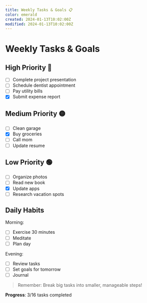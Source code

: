 ```yaml
---
title: Weekly Tasks & Goals 📋
color: emerald
created: 2024-01-13T10:02:00Z
modified: 2024-01-13T10:02:00Z
---
```


# Weekly Tasks & Goals

## High Priority 🔴

- [ ] Complete project presentation
- [ ] Schedule dentist appointment
- [ ] Pay utility bills
- [x] Submit expense report

## Medium Priority 🟡

- [ ] Clean garage
- [x] Buy groceries
- [ ] Call mom
- [ ] Update resume

## Low Priority 🟢

- [ ] Organize photos
- [ ] Read new book
- [x] Update apps
- [ ] Research vacation spots

## Daily Habits

Morning:
- [ ] Exercise 30 minutes
- [ ] Meditate
- [ ] Plan day

Evening:
- [ ] Review tasks
- [ ] Set goals for tomorrow
- [ ] Journal

> Remember: Break big tasks into smaller, manageable steps!

**Progress**: 3/16 tasks completed 